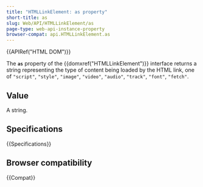 ```yaml
---
title: "HTMLLinkElement: as property"
short-title: as
slug: Web/API/HTMLLinkElement/as
page-type: web-api-instance-property
browser-compat: api.HTMLLinkElement.as
---
```


{{APIRef("HTML DOM")}}

The **`as`** property of the {{domxref("HTMLLinkElement")}}
interface returns a string representing the type of content being
loaded by the HTML link, one of `"script"`, `"style"`,
`"image"`, `"video"`, `"audio"`, `"track"`,
`"font"`, `"fetch"`.

## Value

A string.

## Specifications

{{Specifications}}

## Browser compatibility

{{Compat}}
